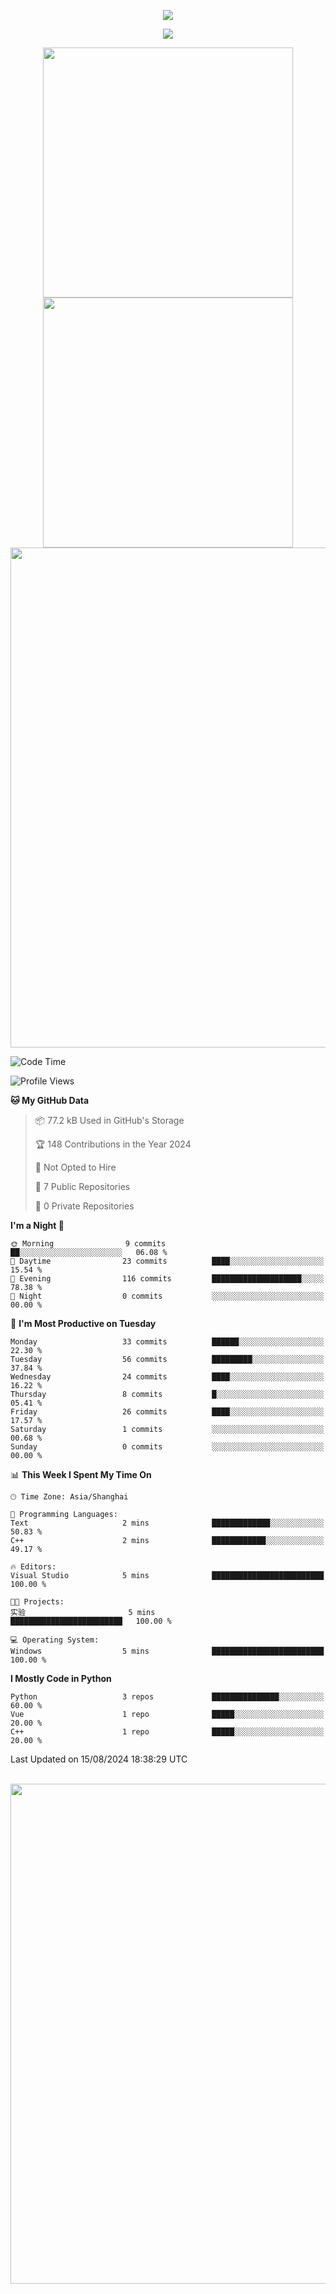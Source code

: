 <!-- header -->
<p align="center">
<img src="https://capsule-render.vercel.app/api?type=waving&color=timeGradient&height=300&&section=header&text=👋%20Hi&fontSize=90&fontAlign=50&fontAlignY=30&desc=I’m%20echoChalo&descAlign=50&descSize=30&descAlignY=60&animation=twinkling" />
</p>
<!--subheader -->
<p align="center">
<img src="https://readme-typing-svg.demolab.com?font=Montserrat&pause=1000&color=28F7E8&background=498FF600&center=true&vCenter=true&random=false&width=435&lines=Welcome+to+my+Github+profile+page!" />
</p>
<!-- data-->

<p align="center">
<img align="center" width="400" src="https://github-readme-stats.vercel.app/api?username=echoChalo&theme=github-compact" />
<img align="center" width="400" src="https://streak-stats.demolab.com?user=echoChalo&theme=tokyonight-duo&hide_border=true" />
<br/>
<img  width="800" align="center" src="https://github-readme-stats.vercel.app/api/wakatime?username=echoChalo&theme=transparent&hide_border=true&layout=compact&langs_count=22" /> 
 
<!--START_SECTION:waka-->
![Code Time](http://img.shields.io/badge/Code%20Time-59%20hrs%2026%20mins-blue)

![Profile Views](http://img.shields.io/badge/Profile%20Views-0-blue)

**🐱 My GitHub Data** 

> 📦 77.2 kB Used in GitHub's Storage 
 > 
> 🏆 148 Contributions in the Year 2024
 > 
> 🚫 Not Opted to Hire
 > 
> 📜 7 Public Repositories 
 > 
> 🔑 0 Private Repositories 
 > 
**I'm a Night 🦉** 

```text
🌞 Morning                9 commits           ██░░░░░░░░░░░░░░░░░░░░░░░   06.08 % 
🌆 Daytime                23 commits          ████░░░░░░░░░░░░░░░░░░░░░   15.54 % 
🌃 Evening                116 commits         ████████████████████░░░░░   78.38 % 
🌙 Night                  0 commits           ░░░░░░░░░░░░░░░░░░░░░░░░░   00.00 % 
```
📅 **I'm Most Productive on Tuesday** 

```text
Monday                   33 commits          ██████░░░░░░░░░░░░░░░░░░░   22.30 % 
Tuesday                  56 commits          █████████░░░░░░░░░░░░░░░░   37.84 % 
Wednesday                24 commits          ████░░░░░░░░░░░░░░░░░░░░░   16.22 % 
Thursday                 8 commits           █░░░░░░░░░░░░░░░░░░░░░░░░   05.41 % 
Friday                   26 commits          ████░░░░░░░░░░░░░░░░░░░░░   17.57 % 
Saturday                 1 commits           ░░░░░░░░░░░░░░░░░░░░░░░░░   00.68 % 
Sunday                   0 commits           ░░░░░░░░░░░░░░░░░░░░░░░░░   00.00 % 
```


📊 **This Week I Spent My Time On** 

```text
🕑︎ Time Zone: Asia/Shanghai

💬 Programming Languages: 
Text                     2 mins              █████████████░░░░░░░░░░░░   50.83 % 
C++                      2 mins              ████████████░░░░░░░░░░░░░   49.17 % 

🔥 Editors: 
Visual Studio            5 mins              █████████████████████████   100.00 % 

🐱‍💻 Projects: 
实验                       5 mins              █████████████████████████   100.00 % 

💻 Operating System: 
Windows                  5 mins              █████████████████████████   100.00 % 
```

**I Mostly Code in Python** 

```text
Python                   3 repos             ███████████████░░░░░░░░░░   60.00 % 
Vue                      1 repo              █████░░░░░░░░░░░░░░░░░░░░   20.00 % 
C++                      1 repo              █████░░░░░░░░░░░░░░░░░░░░   20.00 % 
```




 Last Updated on 15/08/2024 18:38:29 UTC
<!--END_SECTION:waka-->

<br/>
<img width="800" src="https://github-readme-stats.vercel.app/api/top-langs/?username=echoChalo&&theme=transparent&hide_border=true&layout=compact&langs_count=8" />
